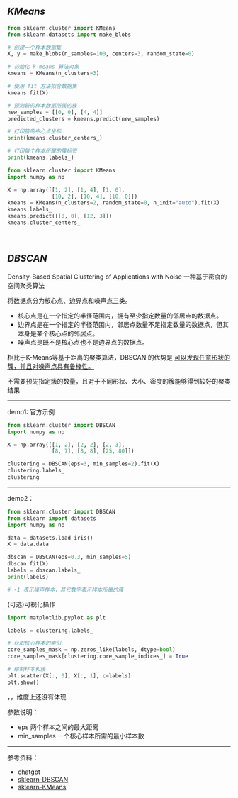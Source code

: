 

## _KMeans_

```python
from sklearn.cluster import KMeans
from sklearn.datasets import make_blobs

# 创建一个样本数据集
X, y = make_blobs(n_samples=100, centers=3, random_state=0)

# 初始化 k-means 算法对象
kmeans = KMeans(n_clusters=3)

# 使用 fit 方法拟合数据集
kmeans.fit(X)

# 预测新的样本数据所属的簇
new_samples = [[0, 0], [4, 4]]
predicted_clusters = kmeans.predict(new_samples)

# 打印簇的中心点坐标
print(kmeans.cluster_centers_)

# 打印每个样本所属的簇标签
print(kmeans.labels_)
```

```python
from sklearn.cluster import KMeans
import numpy as np

X = np.array([[1, 2], [1, 4], [1, 0],
              [10, 2], [10, 4], [10, 0]])
kmeans = KMeans(n_clusters=2, random_state=0, n_init="auto").fit(X)
kmeans.labels_
kmeans.predict([[0, 0], [12, 3]])
kmeans.cluster_centers_
```










</br>

## _DBSCAN_

Density-Based Spatial Clustering of Applications with Noise 一种基于密度的空间聚类算法

将数据点分为核心点、边界点和噪声点三类。

- 核心点是在一个指定的半径范围内，拥有至少指定数量的邻居点的数据点。
- 边界点是在一个指定的半径范围内，邻居点数量不足指定数量的数据点，但其本身是某个核心点的邻居点。
- 噪声点是既不是核心点也不是边界点的数据点。



相比于K-Means等基于距离的聚类算法，DBSCAN 的优势是 <u>可以发现任意形状的簇，并且对噪声点具有鲁棒性。</u>

不需要预先指定簇的数量，且对于不同形状、大小、密度的簇能够得到较好的聚类结果


------


demo1: 官方示例

```python
from sklearn.cluster import DBSCAN
import numpy as np

X = np.array([[1, 2], [2, 2], [2, 3],
              [8, 7], [8, 8], [25, 80]])

clustering = DBSCAN(eps=3, min_samples=2).fit(X)
clustering.labels_
clustering
```

-------


demo2：


```python
from sklearn.cluster import DBSCAN
from sklearn import datasets
import numpy as np

data = datasets.load_iris()
X = data.data

dbscan = DBSCAN(eps=0.3, min_samples=5)
dbscan.fit(X)
labels = dbscan.labels_
print(labels)

# -1 表示噪声样本，其它数字表示样本所属的簇
```




(可选)可视化操作

```python
import matplotlib.pyplot as plt

labels = clustering.labels_

# 获取核心样本的索引
core_samples_mask = np.zeros_like(labels, dtype=bool)
core_samples_mask[clustering.core_sample_indices_] = True

# 绘制样本和簇
plt.scatter(X[:, 0], X[:, 1], c=labels)
plt.show()
```

，，维度上还没有体现




参数说明：
- eps 两个样本之间的最大距离
- min_samples 一个核心样本所需的最小样本数




-----------

参考资料：
- chatgpt
- [sklearn-DBSCAN](https://scikit-learn.org/stable/modules/generated/sklearn.cluster.DBSCAN.html)
- [sklearn-KMeans](https://scikit-learn.org/stable/modules/generated/sklearn.cluster.KMeans.html)